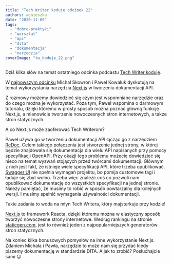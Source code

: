 ```yaml
---
title: "Tech Writer koduje odcinek 22"
authors: agnieszka
date: "2020-11-09"
tags:
  - "dobre-praktyki"
  - "warsztat"
  - "api"
  - "dita"
  - "dokumentacja"
  - "narzedzia"
coverImage: "tw_koduje_22.png"
---
```


Dziś kilka słów na temat ostatniego odcinka podcastu
[Tech Writer koduje](https://techwriterkoduje.pl/).

<!--truncate-->

W
[najnowszym odcinku](https://anchor.fm/docdeveloper/episodes/22-Tech-Writer-buduje-dokumentacj-API--czyli-Next-js--ReDoc-i-OpenAPI-w-akcji-el3gk9)
Michał Skowron i Paweł Kowaluk dyskutują na temat wykorzystania narzędzia
[Next.js](https://nextjs.org/) w tworzeniu dokumentacji API.

Z rozmowy możemy dowiedzieć się czym jest wspomniane narzędzie oraz do czego
można je wykorzystać. Poza tym, Paweł wspomina o darmowym tutorialu, dzięki
któremu w prosty sposób można poznać główną funkcję Next.js, a mianowicie
tworzenie nowoczesnych stron internetowych, a także stron statycznych.

A co Next.js może zaoferować Tech Writerom?

Paweł używa go w tworzeniu dokumentacji API łącząc go z narzędziem
[ReDoc](https://redoc.ly/). Celem takiego połączenia jest stworzenie jednej
strony, w której będzie znajdowała się dokumentacja dla wielu API napisanych
przy pomocy specyfikacji OpenAPI. Przy okazji tego problemu możecie dowiedzieć
się nieco na temat wyzwań stojących przed twórcami dokumentacji. Głównym z nich
jest fakt, że istnieje wiele specyfikacji API, które trzeba opublikować.
[Swagger UI](https://swagger.io/tools/swagger-ui/) nie spełnia wymagań projektu,
bo pomija customowe tagi i ładuje się zbyt wolno. Trzeba więc znaleźć coś co
pozwoli nam opublikować dokumentację do wszystkich specyfikacji na jednej
stronie. Należy pamiętać, że musimy to robić w sposób powtarzalny dla kolejnych
wersji. I musimy spełnić wymagania używalności dokumentacji.

Takie zadania to woda na młyn Tech Writera, który majsterkuje przy kodzie!

[Next.js](https://nextjs.org/) to framework Reacta, dzięki któremu można w
elastyczny sposób tworzyć nowoczesne strony internetowe. Według rankingu na
stronie [staticgen.com](https://jamstack.org/generators/), jest to również jeden
z najpopularniejszych generatorów stron statycznych.

Na koniec kilka bonusowych pomysłów na inne wykorzystanie Next.js. Zdaniem
Michała i Pawła, narzędzie to może nam się przydać kiedy piszemy dokumentację w
standardzie DITA. A jak to zrobić? Posłuchajcie sami 😉
